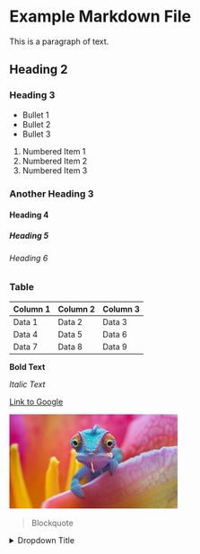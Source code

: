 # Example Markdown File

This is a paragraph of text.

## Heading 2

### Heading 3

- Bullet 1
- Bullet 2
- Bullet 3

1. Numbered Item 1
2. Numbered Item 2
3. Numbered Item 3

### Another Heading 3

#### Heading 4

##### Heading 5

###### Heading 6

### Table

| Column 1 | Column 2 | Column 3 |
|----------|----------|----------|
| Data 1             | Data 2   | Data 3   |
| Data 4   | Data 5              | Data 6   |
| Data 7       | Data 8   | Data 9         |

**Bold Text**

*Italic Text*

[Link to Google](https://www.google.com)

![Image](Chameleon_image.jpeg)

> Blockquote

<details>
  <summary>Dropdown Title</summary>

  Dropdown content goes here.

  - Item 1
  - Item 2
  - Item 3
</details>
